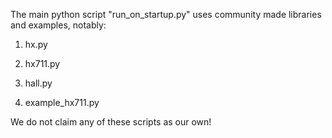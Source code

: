 The main python script "run_on_startup.py" uses community made libraries and examples, notably:


1. hx.py

2. hx711.py

3. hall.py

4. example_hx711.py


We do not claim any of these scripts as our own!
